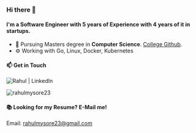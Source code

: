 ### Hi there 👋

#### I'm a Software Engineer with 5 years of Experience with 4 years of it in startups. 

- 🔭 Pursuing Masters degree in **Computer Science**. [College Github](https://github.com/rmf9t).
- ⚙️ Working with Go, Linux, Docker, Kubernetes

#### 📫 Get in Touch

<a href="https://www.linkedin.com/in/rahulmysore23/">
  <img align="left" alt="Rahul | LinkedIn" src="https://img.shields.io/badge/LinkedIn-0077B5?style=for-the-badge&logo=linkedin&logoColor=white" />
</a>

<br />

<p><img align="left" src="https://github-readme-stats.vercel.app/api?username=rahulmysore23&show=reviews,discussions_started,discussions_answered,prs_merged,prs_merged_percentage&show_icons=true" alt="rahulmysore23" /></p>

<br />

#### 📚 Looking for my Resume? E-Mail me!
Email: rahulmysore23@gmail.com
